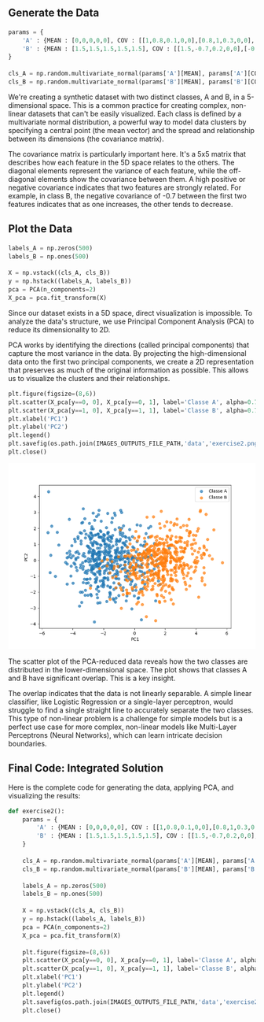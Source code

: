 ## Generate the Data

``` py
params = {
    'A' : {MEAN : [0,0,0,0,0], COV : [[1,0.8,0.1,0,0],[0.8,1,0.3,0,0],[0.1,0.3,1,0.5,0],[0,0,0.5,1,0.2],[0,0,0,0.2,1.0]]},
    'B' : {MEAN : [1.5,1.5,1.5,1.5,1.5], COV : [[1.5,-0.7,0.2,0,0],[-0.7,1.5,0.4,0,0],[0.2,0.4,1.5,0.6,0],[0,0,0.6,1.5,0.3],[0,0,0,0.3,1.5]]}
}

cls_A = np.random.multivariate_normal(params['A'][MEAN], params['A'][COV], 500)
cls_B = np.random.multivariate_normal(params['B'][MEAN], params['B'][COV], 500)
```

We're creating a synthetic dataset with two distinct classes, A and B, in a 5-dimensional space. This is a common practice for creating complex, non-linear datasets that can't be easily visualized. Each class is defined by a multivariate normal distribution, a powerful way to model data clusters by specifying a central point (the mean vector) and the spread and relationship between its dimensions (the covariance matrix).

The covariance matrix is particularly important here. It's a 5x5 matrix that describes how each feature in the 5D space relates to the others. The diagonal elements represent the variance of each feature, while the off-diagonal elements show the covariance between them. A high positive or negative covariance indicates that two features are strongly related. For example, in class B, the negative covariance of -0.7 between the first two features indicates that as one increases, the other tends to decrease.

## Plot the Data

``` py
labels_A = np.zeros(500)
labels_B = np.ones(500)

X = np.vstack((cls_A, cls_B))
y = np.hstack((labels_A, labels_B))
pca = PCA(n_components=2)
X_pca = pca.fit_transform(X)
```

Since our dataset exists in a 5D space, direct visualization is impossible. To analyze the data's structure, we use Principal Component Analysis (PCA) to reduce its dimensionality to 2D.

PCA works by identifying the directions (called principal components) that capture the most variance in the data. By projecting the high-dimensional data onto the first two principal components, we create a 2D representation that preserves as much of the original information as possible. This allows us to visualize the clusters and their relationships.

``` py
plt.figure(figsize=(8,6))
plt.scatter(X_pca[y==0, 0], X_pca[y==0, 1], label='Classe A', alpha=0.7)
plt.scatter(X_pca[y==1, 0], X_pca[y==1, 1], label='Classe B', alpha=0.7)
plt.xlabel('PC1')
plt.ylabel('PC2')
plt.legend()
plt.savefig(os.path.join(IMAGES_OUTPUTS_FILE_PATH,'data','exercise2.png'))
plt.close()
```

![Scatter Plot](../../assets/images/data/exercise2.png)

The scatter plot of the PCA-reduced data reveals how the two classes are distributed in the lower-dimensional space. The plot shows that classes A and B have significant overlap. This is a key insight.

The overlap indicates that the data is not linearly separable. A simple linear classifier, like Logistic Regression or a single-layer perceptron, would struggle to find a single straight line to accurately separate the two classes. This type of non-linear problem is a challenge for simple models but is a perfect use case for more complex, non-linear models like Multi-Layer Perceptrons (Neural Networks), which can learn intricate decision boundaries.

## Final Code: Integrated Solution

Here is the complete code for generating the data, applying PCA, and visualizing the results:

``` py
def exercise2():
    params = {
        'A' : {MEAN : [0,0,0,0,0], COV : [[1,0.8,0.1,0,0],[0.8,1,0.3,0,0],[0.1,0.3,1,0.5,0],[0,0,0.5,1,0.2],[0,0,0,0.2,1.0]]},
        'B' : {MEAN : [1.5,1.5,1.5,1.5,1.5], COV : [[1.5,-0.7,0.2,0,0],[-0.7,1.5,0.4,0,0],[0.2,0.4,1.5,0.6,0],[0,0,0.6,1.5,0.3],[0,0,0,0.3,1.5]]}
    }

    cls_A = np.random.multivariate_normal(params['A'][MEAN], params['A'][COV], 500)
    cls_B = np.random.multivariate_normal(params['B'][MEAN], params['B'][COV], 500)

    labels_A = np.zeros(500)
    labels_B = np.ones(500)

    X = np.vstack((cls_A, cls_B))
    y = np.hstack((labels_A, labels_B))
    pca = PCA(n_components=2)
    X_pca = pca.fit_transform(X)

    plt.figure(figsize=(8,6))
    plt.scatter(X_pca[y==0, 0], X_pca[y==0, 1], label='Classe A', alpha=0.7)
    plt.scatter(X_pca[y==1, 0], X_pca[y==1, 1], label='Classe B', alpha=0.7)
    plt.xlabel('PC1')
    plt.ylabel('PC2')
    plt.legend()
    plt.savefig(os.path.join(IMAGES_OUTPUTS_FILE_PATH,'data','exercise2.png'))
    plt.close()
```
